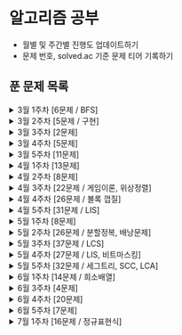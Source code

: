 # 알고리즘 공부
- 월별 및 주간별 진행도 업데이트하기
- 문제 번호, solved.ac 기준 문제 티어 기록하기

## 푼 문제 목록 

<details>
<summary>3월 1주차 [6문제 / BFS]</summary>
<div markdown="1">
  
|번호|티어|제목|
|--|--|--|
|7576|실버1|토마토|
|2228|골드5|구간 나누기|
|2792|실버3|보석 상자|
|1783|실버5|병든 나이트|
|15979|실버3|스승님 찾기|
|11054|골드3|가장 긴 바이토닉 부분 수열|

</div>
</details>


<details>
<summary>3월 2주차 [5문제 / 구현]</summary>
<div markdown="1">
  
|번호|티어|제목|
|--|--|--|
|11048|실버1|이동하기|
|1043|골드4|거짓말|
|16931|실버3|겉넓이 구하기|
|1246|실버5|온라인 판매|
|2776|실버3|암기왕|

</div>
</details>


<details>
<summary>3월 3주차 [2문제]</summary>
<div markdown="1">
  
|번호|티어|제목|
|--|--|--|
|5021|실버1|왕위 계승|
|14391|골드3|종이 조각|

</div>
</details>


<details>
<summary>3월 4주차 [5문제]</summary>
<div markdown="1">
  
|번호|티어|제목|
|--|--|--|
|1058|실버1|친구|
|4781|실버1|사탕 가게|
|1753|골드5|최단경로|
|1747|골드5|소수&펠린드롬|
|7453|골드2|합이 0인 네 정수|

</div>
</details>


<details>
<summary>3월 5주차 [11문제]</summary>
<div markdown="1">
  
|번호|티어|제목|
|--|--|--|
|2003|실버3|수들의 합 2|
|2108|실버4|통계학|
|2011|실버1|암호코드|
|2591|실버1|숫자카드|
|9663|골드5|N-Queen★|
|16472|골드2|고냥이|
|9097|실버1|Quad Trees|
|2312|실버2|수 복원하기|
|9012|실버4|괄호|
|14503|골드5|로봇 청소기|
|11650|실버5|좌표 정렬하기|
</div>
</details>


<details>
<summary>4월 1주차 [13문제]</summary>
<div markdown="1">
  
|번호|티어|제목|
|--|--|--|
|2475|브론즈5|검증수|
|9097|실버1|Quad Trees|
|16396|브론즈2|선 그리기|
|2312|실버2|수 복원하기|
|9012|실버4|괄호|
|14503|골드5|로봇 청소기|
|11650|실버5|좌표 정렬하기|
|10424|실버1|알고리즘 기말고사★|
|1991|실버1|트리 순회|
|1922|골드4|네트워크 연결|
|1244|실버4|스위치 켜고 끄기|
|2636|골드5|치즈★|
|2635|실버5|수 이어가기|

</div>
</details>


<details>
<summary>4월 2주차 [8문제]</summary>
<div markdown="1">
  
|번호|티어|제목|
|--|--|--|
|4195|골드2|친구 네트워크|
|9177|골드5|단어 섞기★|
|1041|실버1|주사위|
|17836|골드5|공주님을 구해라!|
|14171|실버1|Cities and States|
|9375|실버3|패션왕 신해빈|
|18870|실버2|좌표 압축|
|10026|골드5|적록색약|

</div>
</details>


<details>
<summary>4월 3주차 [22문제 / 게임이론, 위상정렬]</summary>
<div markdown="1">
  
|번호|티어|제목|
|--|--|--|
|16235|골드4|나무 재테크|
|1757|골드5|달려달려|
|11000|골드5|강의실배정|
|19582|골드4|200년간 폐관수련했더니 PS 최강자가 된 건에 대하여|
|1005|골드3|ACM Craft|
|11952|골드1|좀비|
|1012|실버2|유기농 배추|
|1074|실버1|Z|
|11724|실버2|연결 요소의 개수|
|17626|실버5|Four Squares|
|11726|실버3|2xn 타일링|
|1764|실버4|듣보잡|
|2206|골드4|벽 부수고 이동하기|
|15650|실버3|N과 M(2)|
|15654|실버3|N과 M(5)|
|1007|골드2|벡터 매칭|
|10844|실버1|쉬운 계단 수|
|1069|골드2|집으로|
|20500|골드5|Ezreal 여눈부터 가네 ㅈㅈ|
|8111|플래5|0과 1|
|11868|플래4|님 게임2|
|11869|플래4|님블|

</div>
</details>


<details>
<summary>4월 4주차 [26문제 / 볼록 껍질]</summary>
<div markdown="1">
  
|번호|티어|제목|
|--|--|--|
|11694|플래3|님 게임|
|2373|플래1|Fibonacci Game|
|1654|실버3|랜선 자르기|
|1920|실버4|수 찾기|
|1966|실버3|프린터 큐|
|2164|실버4|카드2|
|2609|실버5|최대공약수와 최소공배수|
|2805|실버3|나무 자르기|
|4949|실버4|균형잡힌 세상|
|10773|실버4|제로|
|10814|실버5|나이순 정렬|
|10816|실버4|숫자 카드 2|
|10845|실버4|큐|
|10866|실버4|덱|
|11651|실버5|좌표 정렬하기 2|
|11866|실버4|요세푸스 문제 0|
|18111|실버3|마인크래프트|
|12852|실버1|1로 만들기 2|
|1708|플래5|볼록 껍질|
|1167|골드3|트리의 지름|
|1967|골드4|트리의 지름|
|1238|골드3|파티|
|1620|실버4|나는야 포켓몬 마스터 이다솜|
|1676|실버4|팩토리얼 0의 개수|
|1541|실버2|잃어버린 괄호|
|2239|골드4|스도쿠|

</div>
</details>


<details>
<summary>4월 5주차 [31문제 / LIS]</summary>
<div markdown="1">
  
|번호|티어|제목|
|--|--|--|
|9527|골드2|1의 개수 세기|
|16566|플래5|카드 게임|
|11971|골드4|최소 스패닝 트리|
|1107|골드5|리모컨|
|1389|실버1|케빈 베이컨의 6단계 법칙|
|1780|실버2|종이의 개수|
|12738|골드2|가장 긴 증가하는 부분 수열 3|
|11053|실버2|가장 긴 증가하는 부분 수열|
|12015|골드2|가장 긴 증가하는 부분 수열 2|
|1991|실버1|쿼드트리|
|1927|실버1|최소 힙|
|1931|실버2|회의실 배정|
|2178|실버1|미로 탐색|
|11279|실버2|최대 힙|
|11286|실버1|절댓값 힙|
|7569|실버1|토마토|
|2630|실버3|색종이 만들기|
|11727|실버3|2xn 타일링 2|
|7662|골드5|이중 우선순위 큐|
|17219|실버4|비밀번호 찾기|
|11659|실버3|구간 합 구하기 4|
|16928|실버1|뱀과 사다리 게임|
|11723|실버5|집합|
|5430|골드5|AC|
|2493|골드5|탑|
|1946|실버1|신입 사원|
|5525|실버2|IOIOI|
|9019|골드5|DSLR|
|14500|골드5|테트로미노|
|16236|골드4|아기 상어|
|11403|실버1|경로 찾기|

</div>
</details>


<details>
<summary>5월 1주차 [8문제]</summary>
<div markdown="1">
  
|번호|티어|제목|
|--|--|--|
|15652|실버3|N과 M (4)|
|15657|실버3|N과 M (8)|
|15663|실버2|N과 M (9)|
|15666|실버2|N과 M (12)|
|9465|실버2|스티커|
|1629|실버1|곱셈|
|16953|실버1|A → B|
|11725|실버2|트리의 부모 찾기|

</div>
</details>


<details>
<summary>5월 2주차 [26문제 / 분할정복, 배낭문제]</summary>
<div markdown="1">
  
|번호|티어|제목|
|--|--|--|
|2667|실버1|단지번호붙이기|
|1253|골드4|좋다★|
|2407|실버2|조합|
|11660|실버1|구간 합 구하기5|
|5639|실버1|이진 검색 트리|
|13172|골드5|Σ|
|15686|골드5|치킨 배달|
|10282|골드4|해킹|
|1916|골드5|최소비용 구하기|
|18235|골드3|지금 만나러 갑니다|
|2618|플래5|경찰차|
|13549|골드5|숨바꼭질 3|
|1506|골드4|특정한 최단 경로|
|17070|골드5|파이프 옮기기 1|
|11404|골드4|플로이드|
|11779|골드3|최소비용 구하기 2|
|12851|골드5|숨바꼭질 2|
|11444|골드3|피보나치 수 6|
|17144|골드5|미세먼지 안녕!|
|14502|골드5|연구소|
|14938|골드4|서강그라운드|
|12865|골드5|평범한 배낭|
|10830|골드4|행렬 제곱|
|9935|골드4|문자열 폭발|
|1865|골드4|웜홀|
|2096|골드4|내려가기|

</div>
</details>

<details>
<summary>5월 3주차 [37문제 / LCS]</summary>
<div markdown="1">
  
|번호|티어|제목|
|--|--|--|
|2638|골드4|치즈|
|9251|골드5|LCS|
|2263|골드3|트리의 순회|
|1918|골드4|후위 표기식|
|2467|골드5|용액|
|9252|골드5|LCS 2|
|2166|골드5|다각형의 면적|
|1987|골드4|알파벳|
|17404|골드4|RGB거리 2|
|20040|골드4|사이클 게임|
|1806|골드4|부분합|
|4386|골드4|별자리 만들기|
|1647|골드4|도시 분할 계획|
|2589|골드5|보물섬|
|1106|실버2|호텔|
|2468|실버1|안전 영역|
|2812|골드5|크게 만들기|
|9466|골드4|텀 프로젝트|
|11049|골드3|행렬 곱셈 순서|
|2473|골드4|세 용액|
|2143|골드3|두 배열의 합|
|17488|실버5|수강 바구니|
|10815|실버4|숫자 카드|
|12850|골드1|본대 산책2|
|10610|실버5|30|
|9655|실버5|돌 게임|
|12100|골드2|2048 (Easy)|
|2379|플래5|트리 탐색하기|
|10868|골드1|최솟값|
|2357|골드1|최솟값과 최댓값|
|1562|골드1|계단 수|
|16946|골드2|벽 부수고 이동하기 4|
|10775|골드2|공항|
|1202|골드2|보석 도둑|
|9184|실버2|신나는 함수 실행|
|10942|골드3|펠린드롬?|
|2342|골드3|Dance Dance Revolution|

</div>
</details>


<details>
<summary>5월 4주차 [27문제 / LIS, 비트마스킹]</summary>
<div markdown="1">
  
|번호|티어|제목|
|--|--|--|
|7579|골드3|앱|
|1644|골드3|소수의 연속합|
|1208|골드2|부분수열의 합 2|
|1766|골드2|문제집|
|1799|골드1|비숍|
|13460|골드2|구슬 탈출 2|
|17387|골드2|선분 교차 2|
|17386|골드3|선분 교차 1|
|12781|골드4|PIZZA ALVOLOC|
|17143|골드2|낚시왕|
|16724|골드2|피리 부는 사나이|
|2623|골드2|음악프로그램|
|9328|골드1|열쇠|
|2098|골드1|외판원 순회|
|2568|골드1|전깃줄 - 2|
|2565|실버1|전깃줄|
|14002|골드4|가장 긴 증가하는 부분 수열 4|
|14003|플래5|가장 긴 증가하는 부분 수열 5|
|2162|플래5|선분 그룹|
|1509|골드1|팰린드롬 분할|
|2887|골드1|행성 터널|
|14939|플래5|불 끄기|
|2533|골드3|사회망 서비스(SNS)|
|13334|골드2|철로|
|14725|골드2|개미굴|
|17401|플래5|일하는 세포|

</div>
</details>

<details>
<summary>5월 5주차 [32문제 / 세그트리, SCC, LCA]</summary>
<div markdown="1">
  
|번호|티어|제목|
|--|--|--|
|13141|플래5|Ignition|
|17176|실버5|암호해독기|
|10835|실버1|카드게임|
|11060|실버2|점프 점프|
|2156|실버1|포도주 시식|
|2294|실버1|동전 2|
|2240|실버1|자두나무|
|6439|플래5|교차|
|2042|골드1|구간 합 구하기|
|11505|골드1|구간 곱 구하기|
|14428|골드1|수열과 쿼리 16|
|10867|실버5|중복 빼고 정렬하기|
|6549|플래5|히스토그램에서 가장 큰 직사각형|
|2150|플래5|Strongly Connected Component|
|4196|플래4|도미노|
|18185|다이아4|라면 사기 (Small)|
|18186|다이아4|라면 사기 (Large)|
|11280|플래4|2-SAT - 3|
|11277|실버1|2-SAT - 1|
|11281|플래3|2-SAT - 4|
|11278|골드5|2-SAT - 2|
|1725|플래5|히스토그램|
|13977|골드1|이항 계수와 쿼리|
|11401|골드1|이항 계수 3|
|11051|실버1|이항 계수 2|
|17371|골드2|이사|
|3015|골드1|오아시스 재결합|
|14942|플래5|개미|
|11438|플래5|LCA 2|
|11437|골드3|LCA|
|1014|플래4|컨닝|
|17492|골드4|바둑알 점프|

</div>
</details>

<details>
<summary>6월 1주차 [14문제 / 희소배열]</summary>
<div markdown="1">
  
|번호|티어|제목|
|--|--|--|
|7578|플래5|공장|
|12849|실버1|본대 산책|
|14289|골드1|본대 산책 3|
|2749|골드2|피보나치 수 3|
|1533|플래4|길의 개수|
|15824|골드1|너 봄에는 캡사이신이 맛있단다|
|1761|플래5|정점들의 거리|
|2243|플래5|사탕상자|
|5719|플래5|거의 최단 경로|
|16287|골드1|Parcel★|
|1948|플래5|임계경로|
|3176|플래4|도로 네트워크|
|3648|플래4|아이돌|
|1786|골드1|찾기|

</div>
</details>

<details>
<summary>6월 3주차 [4문제]</summary>
<div markdown="1">
  
|번호|티어|제목|
|--|--|--|
|1759|골드5|암호 만들기|
|14499|골드5|주사위 굴리기|
|3190|골드5|뱀|
|14891|골드5|톱니바퀴|

</div>
</details>

</div>
</details>

<details>
<summary>6월 4주차 [20문제]</summary>
<div markdown="1">
  
|번호|티어|제목|
|--|--|--|
|1158|실버5|요세푸스 문제|
|17358|실버5|복불복으로 지구 멸망|
|1934|실버5|최소공배수|
|1037|실버5|약수|
|11728|실버5|배열 합치기|
|1789|실버5|수들의 합|
|2563|실버5|색종이|
|2578|실버5|빙고|
|2422|실버5|한윤정이 이탈리아에 가서 아이스크림을 사먹는데|
|15904|실버5|UCPC는 무엇의 약자일까?|
|11557|실버5|Yangjojang of The Year|
|5635|실버5|생일|
|14467|실버5|소가 길을 건너간 이유 1|
|9536|실버5|여우는 어떻게 울지?|
|14405|실버5|피카츄|
|14469|실버5|소가 길을 건너간 이유 3|
|11637|실버5|인기 투표|
|13565|실버5|침투|
|1645|실버5|성지의 생일파티|
|4881|실버5|자리수의 제곱|

</div>
</details>


<details>
<summary>6월 5주차 [7문제]</summary>
<div markdown="1">
  
|번호|티어|제목|
|--|--|--|
|11004|실버5|K번째 수|
|1059|실버5|좋은 구간|
|1183|실버5|약속|
|1064|실버5|평행사변형|
|1292|실버5|쉽게 푸는 문제|
|1205|실버5|등수 구하기|
|1359|실버5|복권|

</div>
</details>

<details>
<summary>7월 1주차 [16문제 / 정규표현식]</summary>
<div markdown="1">
  
|번호|티어|제목|
|--|--|--|
|2225|골드5|합분해|
|15683|골드5|감시|
|11758|골드5|CCW|
|1013|골드5|Contact|
|2671|골드5|잠수함식별|
|1025|골드5|제곱수 찾기|
|1068|골드5|트리|
|1092|골드5|배|
|1195|골드5|킥다운|
|3055|골드5|탈출|
|11559|골드5|Puyo Puyo|
|2668|골드5|숫자고르기|
|13023|골드5|ABCDE|
|9084|골드5|동전|
|1584|골드5|게임|
|16964|골드5|DFS 스페셜 저지|

</div>
</details>
